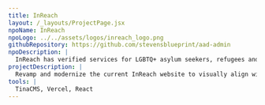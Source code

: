 ```yaml
---
title: InReach
layout: /_layouts/ProjectPage.jsx
npoName: InReach
npoLogo: ../../assets/logos/inreach_logo.png
githubRepository: https://github.com/stevensblueprint/aad-admin
npoDescription: |
  InReach has verified services for LGBTQ+ asylum seekers, refugees and other immigrants, LGBTQ+ Black, Indigenous, and People of Color (BIPOC) communities, the transgender and gender nonconforming (TGNC) community, LGBTQ+ youth and their caregivers, and more LGBTQ+ communities.
projectDescription: |
  Revamp and modernize the current InReach website to visually align with the free mobile InReach app. Their current website is hosted using WordPress, which is causing latency, so the new project will have to provide an integrated management system (CMS) that allows non-technical InReach members to modify and update the website with reusable components.
tools: |
  TinaCMS, Vercel, React
---
```

